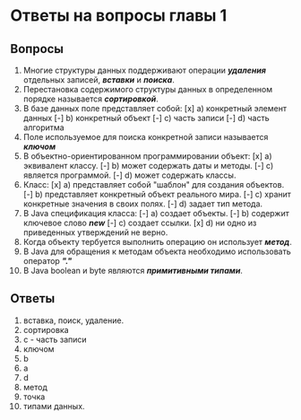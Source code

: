 # Ответы на вопросы главы 1

## Вопросы

1. Многие структуры данных поддерживают операции **_удаления_** отдельных записей, **_вставки_** и **_поиска_**.
2. Перестановка содержимого структуры данных в определенном порядке называется **_сортировкой_**.
3. В базе данных поле представляет собой:
   [x] a) конкретный элемент данных
   [-] b) конкретный объект
   [-] c) часть записи
   [-] d) часть алгоритма
4. Поле используемое для поиска конкретной записи называется **_ключом_**
5. В объектно-ориентированном программировании объект:
   [x] a) эквивалент классу.
   [-] b) может содержать даты и методы.
   [-] c) является программой.
   [-] d) может содержать классы.
6. Класс:
   [x] a) представляет собой "шаблон" для создания объектов.
   [-] b) представляет конкретный объект реального мира.
   [-] c) хранит конкретные значения в своих полях.
   [-] d) задает тип метода.
7. В Java спецификация класса:
   [-] a) создает объекты.
   [-] b) содержит ключевое слово **_new_**
   [-] c) создает ссылки.
   [x] d) ни одно из приведенных утверждений не верно.
8. Когда объекту тербуется выполнить операцию он использует **_метод_**.
9. В Java для обращения к методам объекта необходимо использовать оператор **_"."_**
10. В Java boolean и byte являются **_примитивными типами_**.

## Ответы

1. вставка, поиск, удаление.
2. сортировка
3. с - часть записи
4. ключом
5. b
6. a
7. d
8. метод
9. точка
10. типами данных.
